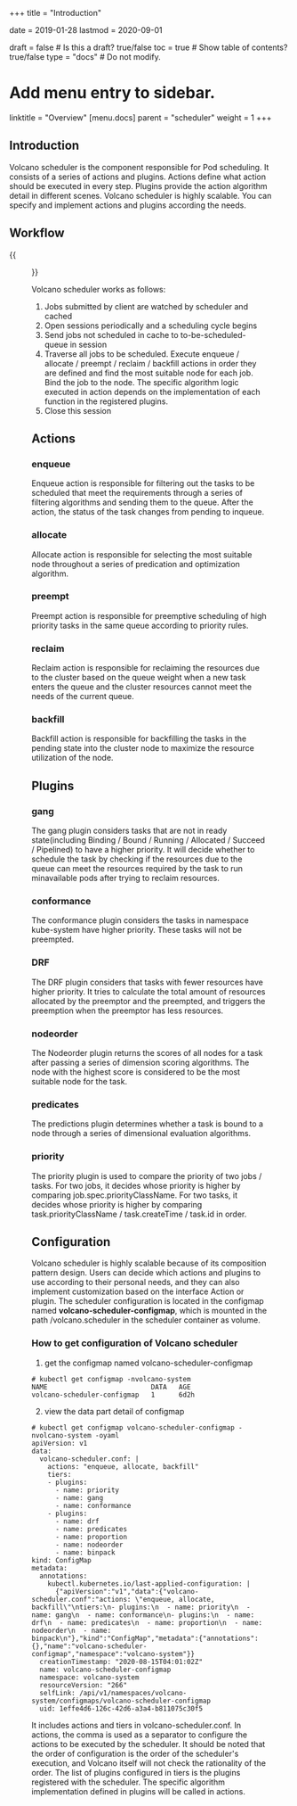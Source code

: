 +++
title = "Introduction"


date = 2019-01-28
lastmod = 2020-09-01

draft = false  # Is this a draft? true/false
toc = true  # Show table of contents? true/false
type = "docs"  # Do not modify.

# Add menu entry to sidebar.
linktitle = "Overview"
[menu.docs]
  parent = "scheduler"
  weight = 1
+++

## Introduction
Volcano scheduler is the component responsible for Pod scheduling. It consists of a series of actions and plugins. Actions
define what action should be executed in every step. Plugins provide the action algorithm detail in different scenes.
Volcano scheduler is highly scalable. You can specify and implement actions and plugins according the needs.
## Workflow
{{<figure library="1" src="scheduler.PNG" title="Volcano scheduler workflow">}}


Volcano scheduler works as follows:

1. Jobs submitted by client are watched by scheduler and cached
2. Open sessions periodically and a scheduling cycle begins
3. Send jobs not scheduled in cache to to-be-scheduled-queue in session
4. Traverse all jobs to be scheduled. Execute enqueue / allocate / preempt / reclaim / backfill actions in order they are
defined and find the most suitable node for each job. Bind the job to the node. The specific algorithm logic executed in 
action depends on the implementation of each function in the registered plugins.
5. Close this session

## Actions
### enqueue
Enqueue action is responsible for filtering out the tasks to be scheduled that meet the requirements through a series of 
filtering algorithms and sending them to the queue. After the action, the status of the task changes from pending to inqueue. 
### allocate
Allocate action is responsible for selecting the most suitable node throughout a series of predication and optimization 
algorithm. 
### preempt
Preempt action is responsible for preemptive scheduling of high priority tasks in the same queue according to priority rules. 
### reclaim
Reclaim action is responsible for reclaiming the resources due to the cluster based on the queue weight when a new task 
enters the queue and the cluster resources cannot meet the needs of the current queue.
### backfill
Backfill action is responsible for backfilling the tasks in the pending state into the cluster node to maximize the 
resource utilization of the node.

## Plugins
### gang
The gang plugin considers tasks that are not in ready state(including Binding / Bound / Running / Allocated / Succeed / 
Pipelined) to have a higher priority. It will decide whether to schedule the task by checking if the resources due to the 
queue can meet the resources required by the task to run minavailable pods after trying to reclaim resources.
### conformance
The conformance plugin considers the tasks in namespace kube-system have higher priority. These tasks will not be preempted.
### DRF
The DRF plugin considers that tasks with fewer resources have higher priority. It tries to calculate the total amount of 
resources allocated by the preemptor and the preempted, and triggers the preemption when the preemptor has less resources.
### nodeorder
The Nodeorder plugin returns the scores of all nodes for a task after passing a series of dimension scoring algorithms. The 
node with the highest score is considered to be the most suitable node for the task.
### predicates
The predictions plugin determines whether a task is bound to a node through a series of dimensional evaluation algorithms.
### priority
The priority plugin is used to compare the priority of two jobs / tasks. For two jobs, it decides whose priority is higher by 
comparing job.spec.priorityClassName. For two tasks, it decides whose priority is higher by comparing task.priorityClassName
/ task.createTime / task.id in order.
## Configuration
Volcano scheduler is highly scalable because of its composition pattern design. Users can decide which actions and plugins 
to use according to their personal needs, and they can also implement customization based on the interface Action or plugin. 
The scheduler configuration is located in the configmap named **volcano-scheduler-configmap**, which is mounted in the path
/volcano.scheduler in the scheduler container as volume.
### How to get configuration of Volcano scheduler

1. get the configmap named volcano-scheduler-configmap

```shell
# kubectl get configmap -nvolcano-system
NAME                          DATA   AGE
volcano-scheduler-configmap   1      6d2h
```

2. view the data part detail of configmap

```shell
# kubectl get configmap volcano-scheduler-configmap -nvolcano-system -oyaml
apiVersion: v1
data:
  volcano-scheduler.conf: |
    actions: "enqueue, allocate, backfill"
    tiers:
    - plugins:
      - name: priority
      - name: gang
      - name: conformance
    - plugins:
      - name: drf
      - name: predicates
      - name: proportion
      - name: nodeorder
      - name: binpack
kind: ConfigMap
metadata:
  annotations:
    kubectl.kubernetes.io/last-applied-configuration: |
      {"apiVersion":"v1","data":{"volcano-scheduler.conf":"actions: \"enqueue, allocate, backfill\"\ntiers:\n- plugins:\n  - name: priority\n  - name: gang\n  - name: conformance\n- plugins:\n  - name: drf\n  - name: predicates\n  - name: proportion\n  - name: nodeorder\n  - name: binpack\n"},"kind":"ConfigMap","metadata":{"annotations":{},"name":"volcano-scheduler-configmap","namespace":"volcano-system"}}
  creationTimestamp: "2020-08-15T04:01:02Z"
  name: volcano-scheduler-configmap
  namespace: volcano-system
  resourceVersion: "266"
  selfLink: /api/v1/namespaces/volcano-system/configmaps/volcano-scheduler-configmap
  uid: 1effe4d6-126c-42d6-a3a4-b811075c30f5
```

It includes actions and tiers in volcano-scheduler.conf. In actions, the comma is used as a separator to configure the 
actions to be executed by the scheduler. It should be noted that the order of configuration is the order of the scheduler's 
execution, and Volcano itself will not check the rationality of the order. The list of plugins configured in tiers is the 
plugins registered with the scheduler. The specific algorithm implementation defined in plugins will be called in actions.